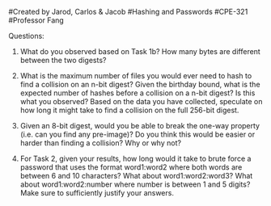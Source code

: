 #Created by Jarod, Carlos & Jacob
#Hashing and Passwords
#CPE-321
#Professor Fang

Questions:

1. What do you observed based on Task 1b? How many bytes are different
between the two digests?

2. What is the maximum number of files you would ever need to hash to find a
collision on an n-bit digest? Given the birthday bound, what is the expected
number of hashes before a collision on a n-bit digest? Is this what you
observed? Based on the data you have collected, speculate on how long it
might take to find a collision on the full 256-bit digest.

3. Given an 8-bit digest, would you be able to break the one-way property (i.e.
can you find any pre-image)? Do you think this would be easier or harder than
finding a collision? Why or why not?

4. For Task 2, given your results, how long would it take to brute force a
password that uses the format word1:word2 where both words are between 6
and 10 characters? What about word1:word2:word3? What about
word1:word2:number where number is between 1 and 5 digits? Make sure to
sufficiently justify your answers.